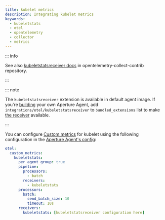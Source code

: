 ```yaml
---
title: kubelet metrics
description: Integrating kubelet metrics
keywords:
  - kubeletstats
  - otel
  - opentelemetry
  - collector
  - metrics
---
```


::: info

See also [kubeletstatsreceiver docs][receiver] in opentelemetry-collect-contrib
repository.

:::

::: note

The `kubeletstatsreceiver` extension is available in default agent image. If
you're [building][build] your own Aperture Agent, add
`integrations/otel/kubeletstatsreceiver` to `bundled_extensions` list to make
[the receiver][receiver] available.

:::

You can configure [Custom metrics][custom-metrics] for kubelet using the
following configuration in the [Aperture Agent's config][agent-config]:

```yaml
otel:
  custom_metrics:
    kubeletstats:
      per_agent_group: true
      pipeline:
        processors:
          - batch
        receivers:
          - kubeletstats
      processors:
        batch:
          send_batch_size: 10
          timeout: 10s
      receivers:
        kubeletstats: [kubeletstatsreceiver configuration here]
```

[build]: /reference/aperturectl/build/agent/agent.md
[receiver]:
  https://github.com/open-telemetry/opentelemetry-collector-contrib/tree/main/receiver/kubeletstatsreceiver
[custom-metrics]: /reference/configuration/agent.md#custom-metrics-config
[agent-config]: /reference/configuration/agent.md#agent-o-t-e-l-config
